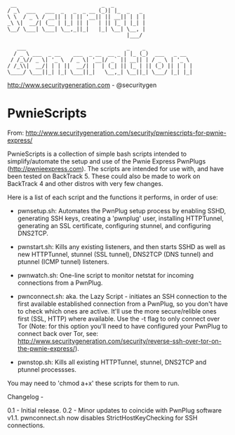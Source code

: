 ```
 __                           _  _          
/ _\  ___   ___  _   _  _ __ (_)| |_  _   _ 
\ \  / _ \ / __|| | | || '__|| || __|| | | |
_\ \|  __/| (__ | |_| || |   | || |_ | |_| |
\__/ \___| \___| \__,_||_|   |_| \__| \__, |
                                      |___/ 

   ___                                _    _               
  / _ \ ___  _ __    ___  _ __  __ _ | |_ (_)  ___   _ __  
 / /_\// _ \| '_ \  / _ \| '__|/ _` || __|| | / _ \ | '_ \ 
/ /_\\|  __/| | | ||  __/| |  | (_| || |_ | || (_) || | | |
\____/ \___||_| |_| \___||_|   \__,_| \__||_| \___/ |_| |_|
```

http://www.securitygeneration.com - @securitygen

PwnieScripts
===

From: http://www.securitygeneration.com/security/pwniescripts-for-pwnie-express/

PwnieScripts is a collection of simple bash scripts intended to simplify/automate the setup and use of the Pwnie Express PwnPlugs (http://pwnieexpress.com). The scripts are intended for use with, and have been tested on BackTrack 5. These could also be made to work on BackTrack 4 and other distros with very few changes.

Here is a list of each script and the functions it performs, in order of use:

- pwnsetup.sh: Automates the PwnPlug setup process by enabling SSHD, generating SSH keys, creating a 'pwnplug' user, installing HTTPTunnel, generating an SSL certificate, configuring stunnel, and configuring DNS2TCP.

- pwnstart.sh: Kills any existing listeners, and then starts SSHD as well as new HTTPTunnel, stunnel (SSL tunnel), DNS2TCP (DNS tunnel) and ptunnel (ICMP tunnel) listeners.

- pwnwatch.sh: One-line script to monitor netstat for incoming connections from a PwnPlug.

- pwnconnect.sh: aka. the Lazy Script - initiates an SSH connection to the first available established connection from a PwnPlug, so you don't have to check which ones are active. It'll use the more secure/relible ones first (SSL, HTTP) where available. Use the -t flag to only connect over Tor (Note: for this option you'll need to have configured your PwnPlug to connect back over Tor, see: http://www.securitygeneration.com/security/reverse-ssh-over-tor-on-the-pwnie-express/).

- pwnstop.sh: Kills all existing HTTPTunnel, stunnel, DNS2TCP and ptunnel processses.

You may need to 'chmod a+x' these scripts for them to run.

Changelog -

0.1 - 	Initial release.
0.2 -	Minor updates to coincide with PwnPlug software v1.1. 
	pwnconnect.sh now disables StrictHostKeyChecking for SSH connections.
